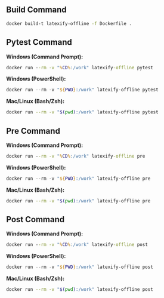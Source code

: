 
## **Build Command**
```bash
docker build-t latexify-offline -f Dockerfile .
```

## **Pytest Command**

**Windows (Command Prompt):**
```cmd
docker run --rm -v "%CD%:/work" latexify-offline pytest
```

**Windows (PowerShell):**
```powershell
docker run --rm -v "${PWD}:/work" latexify-offline pytest
```

**Mac/Linux (Bash/Zsh):**
```bash
docker run --rm -v "$(pwd):/work" latexify-offline pytest
```

## **Pre Command**

**Windows (Command Prompt):**
```cmd
docker run --rm -v "%CD%:/work" latexify-offline pre
```

**Windows (PowerShell):**
```powershell
docker run --rm -v "${PWD}:/work" latexify-offline pre
```

**Mac/Linux (Bash/Zsh):**
```bash
docker run --rm -v "$(pwd):/work" latexify-offline pre
```

## **Post Command**

**Windows (Command Prompt):**
```cmd
docker run --rm -v "%CD%:/work" latexify-offline post
```

**Windows (PowerShell):**
```powershell
docker run --rm -v "${PWD}:/work" latexify-offline post
```

**Mac/Linux (Bash/Zsh):**
```bash
docker run --rm -v "$(pwd):/work" latexify-offline post
```
